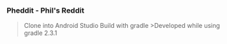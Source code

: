 <h3>Pheddit - Phil's Reddit</h3>

>Clone into Android Studio
>Build with gradle
    >Developed while using gradle 2.3.1